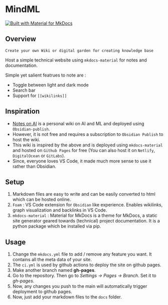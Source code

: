 # MindML

[![Built with Material for MkDocs](https://img.shields.io/badge/Material_for_MkDocs-526CFE?style=for-the-badge&logo=MaterialForMkDocs&logoColor=white)](https://squidfunk.github.io/mkdocs-material/)

## Overview

```
Create your own Wiki or digital garden for creating knowledge base
```
Host a simple technical website using `mkdocs-material` for notes and documentation.

Simple yet salient featrues to note are :
- Toggle between light and dark mode
- Search bar
- Support for `[[wikilinks]]`

## Inspiration

- [Notes on AI](https://notesonai.com/Notes+on+AI) is a personal wiki on AI and ML and deployed using `Obsidian-publish`.
- However, it is not free and requires a subscription to `Obsidian Publish` to host the wiki.
- This wiki is inspired by the above and is deployed using `mkdocs-material` and hosted on `Github Pages` for free (You can also host it on `Netlify`, `DigitalOcean` or `GitLabs`).
- Since, everyone loves VS Code, it made much more sense to use it rather than Obsidian.

## Setup

1. Markdown files are easy to write and can be easily converted to html which can be hosted online.
2. `Foam` : VS Code extension for `Obsidian` like experience. Enables wikilinks, graph visualization and backlinks in VS Code.
3. `mkdocs-material` : Material for MkDocs is a theme for MkDocs, a static site generator geared towards (technical) project documentation. It is a python package which be installed via pip.

## Usage
1. Change the `mkdocs.yml` file to add / remove any feature you want. It contains all the meta data of your site.
2. The `ci.yml` is used by github actions to deploy the site on github pages.
3. Make another branch named **gh-pages**.
4. Go to the repository. Then go to _Settings -> Pages -> Branch_. Set it to _gh-pages_.
5. Now, any changes you push to the main will automatically trigger deployment to github pages.
6. Now, just add your markdown files to the `docs` folder.
